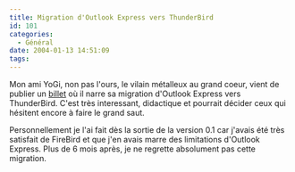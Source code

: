 ```yaml
---
title: Migration d'Outlook Express vers ThunderBird
id: 101
categories:
  - Général
date: 2004-01-13 14:51:09
tags:
---
```


Mon ami YoGi, non pas l'ours, le vilain métalleux au grand coeur, vient de publier un [billet](http://darkmag.net/darkBlog/index.php/2004/01/13/8-MigrationDoutlookExpressVersMozillaThunderbird "Migration d") où il narre sa migration d'Outlook Express vers ThunderBird. C'est très interessant, didactique et pourrait décider ceux qui hésitent encore à faire le grand saut.

Personnellement je l'ai fait dès la sortie de la version 0.1 car j'avais été très satisfait de FireBird et que j'en avais marre des limitations d'Outlook Express. Plus de 6 mois après, je ne regrette absolument pas cette migration.